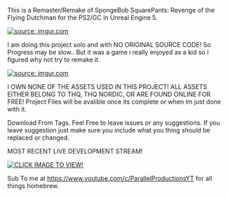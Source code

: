 This is a Remaster/Remake of SpongeBob SquarePants: Revenge of the Flying Dutchman for the PS2/GC in Unreal Engine 5.

<a href="https://imgur.com/gallery/CoSd0zT"><img src="https://i.imgur.com/lHYvRMM.jpeg" title="source: imgur.com" /></a>

I am doing this project solo and with NO ORIGINAL SOURCE CODE! So Progress may be slow.. 
But it was a game i really enjoyed as a kid so i figured why not try to remake it.

<a href="https://imgur.com/gallery/CoSd0zT"><img src="https://i.imgur.com/xwKDXwY.jpeg" title="source: imgur.com" /></a>

I OWN NONE OF THE ASSETS USED IN THIS PROJECT! ALL ASSETS EITHER BELONG TO THQ, THQ NORDIC, OR ARE FOUND ONLINE FOR FREE!
Project Files will be avalible once its complete or when im just done with it.

Download From Tags. Feel Free to leave issues or any suggestions. If you leave suggestion just make sure you include what you thing should be replaced or changed.

MOST RECENT LIVE DEVELOPMENT STREAM!

[![CLICK IMAGE TO VIEW!](https://img.youtube.com/vi/B2Qdh0fq73o/0.jpg)](https://www.youtube.com/watch?v=B2Qdh0fq73o)


Sub To me at https://www.youtube.com/c/ParallelProductionsYT for all things homebrew.
